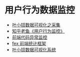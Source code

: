# 用户行为数据监控

[叶小钗数据可视化之采集]: http://www.cnblogs.com/yexiaochai/p/6246490.html
[知乎老鱼《用户行为监控》]: https://www.zhihu.com/question/30077173?sort=created
[前端代码异常监控]: http://rapheal.sinaapp.com/2014/11/06/javascript-error-monitor/
[fex 前端统计框架]: https://github.com/fex-team/alogs
[叶小钗数据可视化系统]: https://github.com/yexiaochai/medlog



- [叶小钗数据可视化之采集][]
- [知乎老鱼《用户行为监控》][]
- [前端代码异常监控][]
- [fex 前端统计框架][]
- [叶小钗数据可视化系统][]

